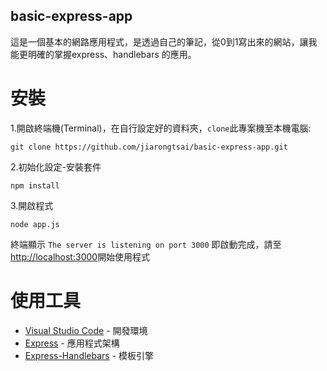## basic-express-app

這是一個基本的網路應用程式，是透過自己的筆記，從0到1寫出來的網站，讓我能更明確的掌握express、handlebars 的應用。

# 安裝

1.開啟終端機(Terminal)，在自行設定好的資料夾，`clone`此專案機至本機電腦:

```
git clone https://github.com/jiarongtsai/basic-express-app.git
```

2.初始化設定-安裝套件

```
npm install  
```

3.開啟程式

```
node app.js  
```

終端顯示 `The server is listening on port 3000` 即啟動完成，請至[http://localhost:3000](http://localhost:3000)開始使用程式



# 使用工具

- [Visual Studio Code](https://visualstudio.microsoft.com/zh-hant/) - 開發環境
- [Express](https://www.npmjs.com/package/express) - 應用程式架構
- [Express-Handlebars](https://www.npmjs.com/package/express-handlebars) - 模板引擎
